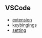 ## VSCode

- [extension](vscode-extension.md)
- [keybingings](vscode-keybingings.json)
- [setting](vscode-setting.json)